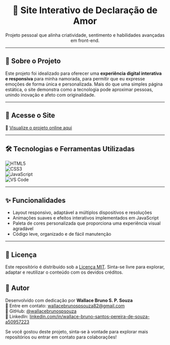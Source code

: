 <h1 align="center">💌 Site Interativo de Declaração de Amor</h1>
<p align="center">
  Projeto pessoal que alinha criatividade, sentimento e habilidades avançadas em front-end.
</p>

---

## 🧠 Sobre o Projeto

Este projeto foi idealizado para oferecer uma **experiência digital interativa e responsiva** para minha namorada, para permitir que eu expresse emoções de forma única e personalizada. Mais do que uma simples página estática, o site demonstra como a tecnologia pode aproximar pessoas, unindo inovação e afeto com originalidade.

---

## 🔗 Acesse o Site

📎 [Visualize o projeto online aqui](https://wallacebrunospsouza.github.io/Declaracao_amor)

---

## 🛠 Tecnologias e Ferramentas Utilizadas

![HTML5](https://img.shields.io/badge/HTML5-E34F26?style=flat&logo=html5&logoColor=white)  
![CSS3](https://img.shields.io/badge/CSS3-1572B6?style=flat&logo=css3&logoColor=white)  
![JavaScript](https://img.shields.io/badge/JavaScript-F7DF1E?style=flat&logo=javascript&logoColor=black)  
![VS Code](https://img.shields.io/badge/VS_Code-007ACC?style=flat&logo=visual-studio-code&logoColor=white)

---

## ✨ Funcionalidades

- Layout responsivo, adaptável a múltiplos dispositivos e resoluções  
- Animações suaves e efeitos interativos implementados em JavaScript  
- Paleta de cores personalizada que proporciona uma experiência visual agradável  
- Código leve, organizado e de fácil manutenção

---

## 📄 Licença

Este repositório é distribuído sob a [Licença MIT](LICENSE). Sinta-se livre para explorar, adaptar e reutilizar o conteúdo com os devidos créditos.

## 👤 Autor

Desenvolvido com dedicação por **Wallace Bruno S. P. Souza**  
📧 Entre em contato: [wallacebrunospsouza82@gmail.com](mailto:wallacebrunospsouza82@gmail.com)  
🔗 GitHub: [@wallacebrunospsouza](https://github.com/wallacebrunospsouza)  
💼 LinkedIn: [linkedin.com/in/wallace-bruno-santos-pereira-de-souza-a50957223](https://www.linkedin.com/in/wallace-bruno-santos-pereira-de-souza-a50957223)

Se você gostou deste projeto, sinta-se à vontade para explorar mais repositórios ou entrar em contato para colaborações!


